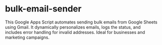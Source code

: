 # bulk-email-sender
This Google Apps Script automates sending bulk emails from Google Sheets using Gmail. It dynamically personalizes emails, logs the status, and includes error handling for invalid addresses. Ideal for businesses and marketing campaigns.
